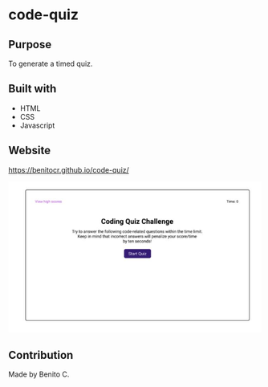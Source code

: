# code-quiz

## Purpose
To generate a timed quiz.

## Built with
* HTML
* CSS
* Javascript

## Website
https://benitocr.github.io/code-quiz/

![page of code quiz](develop/code-quiz.JPG)

## Contribution
Made by Benito C.